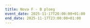 ```yaml
---
title: Nova F - B ploeg
event_date: 2025-11-17T20:00:00+01:00
end_date: 2025-11-17T23:00:00+01:00
---
```

